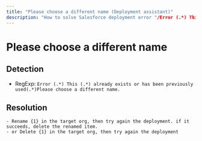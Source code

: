 ```yaml
---
title: "Please choose a different name (Deployment assistant)"
description: "How to solve Salesforce deployment error "/Error (.*) This (.*) already exists or has been previously used(.*)Please choose a different name.""
---
```

<!-- markdownlint-disable MD013 -->
# Please choose a different name

## Detection

- RegExp: `Error (.*) This (.*) already exists or has been previously used(.*)Please choose a different name.`

## Resolution

```shell
- Rename {1} in the target org, then try again the deployment. if it succeeds, delete the renamed item.
- or Delete {1} in the target org, then try again the deployment

```
